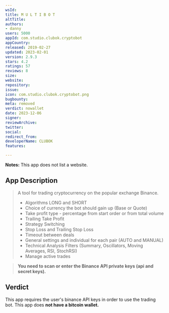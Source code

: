 ```yaml
---
wsId: 
title: M U L T I B O T
altTitle: 
authors:
- danny
users: 5000
appId: com.studio.clubok.cryptobot
appCountry: 
released: 2019-02-27
updated: 2023-02-01
version: 2.9.3
stars: 4.2
ratings: 57
reviews: 8
size: 
website: 
repository: 
issue: 
icon: com.studio.clubok.cryptobot.png
bugbounty: 
meta: removed
verdict: nowallet
date: 2023-12-06
signer: 
reviewArchive: 
twitter: 
social: 
redirect_from: 
developerName: CLUBOK
features: 

---
```


**Notes:** This app does not list a website.

## App Description

> A tool for trading cryptocurrency on the popular exchange Binance.
>
> - Algorithms LONG and SHORT
> - Choice of currency the bot should gain up (Base or Quote)
> - Take profit type - percentage from start order or from total volume
> - Trailing Take Profit
> - Strategy Switching
> - Stop Loss and Trailing Stop Loss
> - Timeout between deals
> - General settings and individual for each pair (AUTO and MANUAL)
> - Technical Analysis Filters (Summary, Oscillators, Moving Averages, RSI, StochRSI)
> - Manage active trades

> **You need to scan or enter the Binance API private keys (api and secret keys).**

## Verdict

This app requires the user's binance API keys in order to use the trading bot. This app does **not have a bitcoin wallet.**


